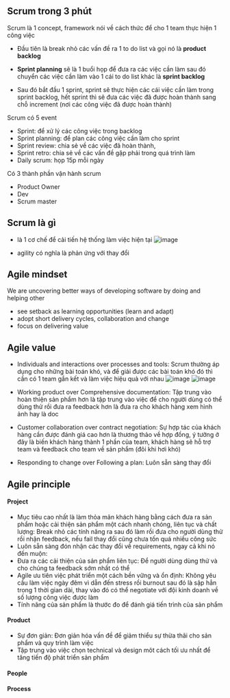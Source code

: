 ## Scrum trong 3 phút
Scrum là 1 concept, framework nói về cách thức để cho 1 team thực hiện 1 công việc 

- Đầu tiên là break nhỏ các vấn đề ra 1 to do list và gọi nó là **product backlog**

- **Sprint planning** sẽ là 1 buổi họp để đưa ra các việc cần làm sau đó chuyển các việc cần làm vào 1 cái to do list khác là **sprint backlog** 

- Sau đó bắt đầu 1 sprint, sprint sẽ thực hiện các cái việc cần làm trong sprint backlog, hết sprint thì sẽ đưa các việc đã được hoàn thành sang chỗ increment (nơi các công việc đã được hoàn thành)

Scrum có 5 event

- Sprint: để xử lý các công việc trong backlog
- Sprint planning: để plan các công việc cần làm cho sprint 
- Sprint review: chia sẻ về các việc đã hoàn thành, 
- Sprint retro: chia sẻ về các vấn đề gặp phải trong quá trình làm 
- Daily scrum: họp 15p mỗi ngày

Có 3 thành phần vận hành scrum
- Product Owner
- Dev
- Scrum master

## Scrum là gì
- là 1 cơ chế để cải tiến hệ thống làm việc hiện tại
![image](https://user-images.githubusercontent.com/45547213/168957886-d6d6b55d-b440-4103-8727-fa8d42d9c736.png)

- agility có nghĩa là phản ứng với thay đổi

## Agile mindset
We are uncovering better ways of developing software by doing and helping other
- see setback as learning opportunities (learn and adapt)
- adopt short delivery cycles, collaboration and change
- focus on delivering value

## Agile value
- Individuals and interactions over processes and tools: Scrum thường áp dụng cho những bài toán khó, và để giải được các bài toán khó đó thì cần có 1 team gắn kết và làm việc hiệu quả với nhau
![image](https://user-images.githubusercontent.com/45547213/170666003-948a1ef1-0546-4f1a-b3f1-ab8660c348f9.png)
![image](https://user-images.githubusercontent.com/45547213/170666689-d5d61eb9-90a8-4cea-a08f-30ff7b5dff74.png)

- Working product over Comprehensive documentation: Tập trung vào hoàn thiện sản phẩm hơn là tập trung vào việc để cho người dùng có thể dùng thử rồi đưa ra feedback hơn là đưa ra cho khách hàng xem hình ảnh hay là doc

- Customer collaboration over contract negotiation: Sự hợp tác của khách hàng cần được đánh giá cao hơn là thương thảo về hợp đồng, ý tưởng ở đây là biến khách hàng thành 1 phần của team, khách hàng sẽ hỗ trợ team và feedback cho team về sản phẩm (đôi khi hơi khó)

- Responding to change over Following a plan: Luôn sẵn sàng thay đổi

## Agile principle
#### Project
- Mục tiêu cao nhất là làm thỏa mãn khách hàng bằng cách đưa ra sản phẩm hoặc cải thiện sản phẩm một cách nhanh chóng, liên tục và chất lượng: Break nhỏ các tính năng ra sau đó làm rồi đưa cho người dùng thử rồi nhận feedback, nếu fail thay đổi cũng chưa tốn quá nhiều công sức
- Luôn sẵn sàng đón nhận các thay đổi về requirements, ngay cả khi nó đến muộn: 
- Đưa ra các cải thiện của sản phẩm liên tục: Để người dùng dùng thử và cho chúng ta feedback sớm nhất có thể
- Agile ưu tiên việc phát triển một cách bền vững và ổn định: Không yêu cầu làm việc ngày đêm vì dẫn đến stress rồi burnout sau đó là sập hẳn trong 1 thời gian dài, thay vào đó có thể negotiate với đội kinh doanh về số lượng công việc được làm
- Tính năng của sản phẩm là thước đo để đánh giá tiến trình của sản phẩm 

#### Product
- Sự đơn giản: Đơn giản hóa vấn đề để giảm thiểu sự thừa thãi cho sản phẩm và quy trình làm việc
- Tập trung vào việc chọn technical và design môt cách tối ưu nhất để tăng tiến độ phát triển sản phẩm

#### People


#### Process

